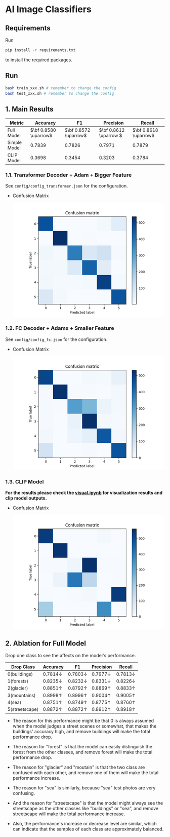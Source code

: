 # AI Image Classifiers

## Requirements

Run 

```bash
pip install -r requirements.txt
```

to install the required packages.

## Run

```bash
bash train_xxx.sh # remember to change the config
bash test_xxx.sh # remember to change the config
```


## 1. Main Results

|Metric| Accuracy | F1 | Precision | Recall |
|---|---|---|---|---|
|Full Model|$\bf 0.8580 \uparrow$|$\bf 0.8572 \uparrow$|$\bf 0.8612  \uparrow $|$\bf 0.8618  \uparrow$|
|Simple Model| $0.7839$ | $0.7826$ | $0.7971$ | $0.7879$ |
|CLIP Model | $0.3698$ | $0.3454$ | $0.3203$ | $0.3784$ |

### 1.1. Transformer Decoder + Adam + Bigger Feature

See ``config/config_transformer.json`` for the configuration.

- Confusion Matrix

  ![confusion_matrix](./imgs/exp_transformer/confusion_matrix.png)



### 1.2. FC Decoder + Adamx + Smaller Feature

See ``config/config_fc.json`` for the configuration.

- Confusion Matrix

  ![confusion_matrix](./imgs/exp_fc/confusion_matrix.png)


### 1.3. CLIP Model

**For the results please check the [visual.ipynb](./visual.ipynb) for visualization results and clip model outputs.**


- Confusion Matrix

  ![confusion_matrix](./imgs/clip/confusion_matrix.png)

## 2. Ablation for Full Model

Drop one class to see the affects on the model's performance.


|Drop Class| Accuracy | F1 | Precision | Recall |
|---|---|---|---|---|
|0(buildings)   | $0.7814 \downarrow$ | $0.7803 \downarrow$ | $0.7977 \downarrow$ | $0.7813 \downarrow$ |
|1(forests)     | $0.8235 \downarrow$ | $0.8232 \downarrow$ | $0.8331 \downarrow$ | $0.8226 \downarrow$ |
|2(glacier)     | $0.8851 \uparrow$ | $0.8792 \uparrow$ | $0.8869 \uparrow$ | $0.8833 \uparrow$ |
|3(mountains)   | $0.8998 \uparrow$ | $0.8996 \uparrow$ | $0.9004 \uparrow$ | $0.9005 \uparrow$ |
|4(sea)         | $0.8751 \uparrow$ | $0.8749 \uparrow$ | $0.8775 \uparrow$ | $0.8760 \uparrow$ |
|5(streetscape) | $0.8872 \uparrow$ | $0.8872 \uparrow$ | $0.8912 \uparrow$ | $0.8918 \uparrow$ |

- The reason for this performance might be that 0 is always assumed when the model judges a street scenes or somewhat, that makes the buildings' accuracy high, and remove buildings will make the total performance drop. 

- The reasom for "forest" is that the model can easily distinguish the forest from the other classes, and remove forest will make the total performance drop.

- The reason for "glacier" and "moutain" is that the two class are confused with each other, and remove one of them will make the total performance increase.

- The reason for "sea" is similarly, because "sea" test photos are very confusing.

- And the reason for "streetscape" is that the model might always see the streetscape as the other classes like "buildings" or "sea", and remove streetscape will make the total performance increase.

- Also, the performance's increase or decrease level are similar, which can indicate that the samples of each class are approximately balanced.